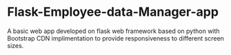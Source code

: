 # Flask-Employee-data-Manager-app
A basic web app developed on flask web framework based on python with Bootstrap CDN implimentation to provide responsiveness to different screen sizes.


       
       
